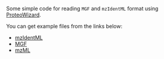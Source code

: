 Some simple code for reading `MGF` and `mzIdentML` format using [ProteoWizard](http://proteowizard.sourceforge.net/).

You can get example files from the links below:
* [mzIdentML](https://www.dropbox.com/s/1i19nf6nb8ufyl3/55merge_mascot_full.mzid)
* [MGF](https://www.dropbox.com/s/f6o7b6m3izelizx/55merge.mgf)
* [mzML](https://www.dropbox.com/s/r7qx7l3xhoh7h3f/tiny.pwiz.1.1.mzML)
